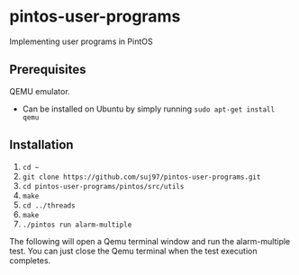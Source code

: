 # pintos-user-programs
Implementing user programs in PintOS

## Prerequisites 
QEMU emulator.
- Can be installed on Ubuntu by simply running `sudo apt-get install qemu`

## Installation

1. `cd ~`
2. `git clone https://github.com/suj97/pintos-user-programs.git`
3. `cd pintos-user-programs/pintos/src/utils`
4. `make`
5. `cd ../threads`
6. `make`
7. `./pintos run alarm-multiple`

The following will open a Qemu terminal window and run the alarm-multiple test. You can just close the Qemu terminal when the test execution completes.
